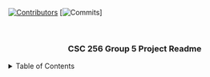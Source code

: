 


<!-- PROJECT SHIELDS -->
[![Contributors][contributors-shield]][contributors-url]
[![Commits][commit-shield]]


<br />
<div align="center">
    <h3 align="center">CSC 256 Group 5 Project Readme</h3>




</div>



<!-- TABLE OF CONTENTS -->
<details>
    <summary>Table of Contents</summary>
    <ol>
        <li><a>About the Project</a>
        </li>
    </ol>


</details>


<!-- ABOUT THE PROJECT -->










<!-- MARKDOWN LINKS & IMAGES -->
[contributors-shield]: https://img.shields.io/github/contributors/mssalstrom/CSC256_Group5_TestRepo
[contributors-url]: https://github.com/mssalstrom/CSC256_Group5_TestRepo/graphs/contributors
[commit-shield]: https://img.shields.io/github/last-commit/mssalstrom/CSC256_Group5_TestRepo
